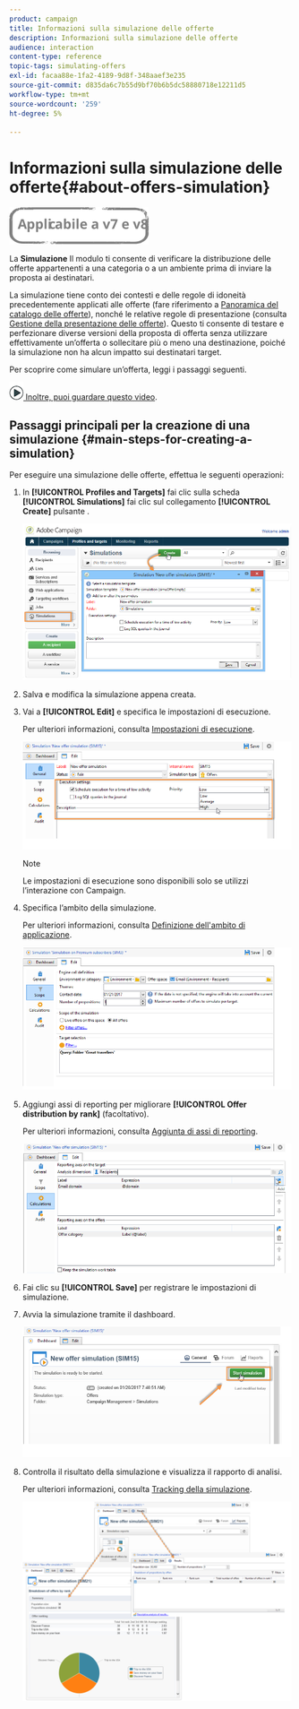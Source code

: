 ```yaml
---
product: campaign
title: Informazioni sulla simulazione delle offerte
description: Informazioni sulla simulazione delle offerte
audience: interaction
content-type: reference
topic-tags: simulating-offers
exl-id: facaa88e-1fa2-4189-9d8f-348aaef3e235
source-git-commit: d835da6c7b55d9bf70b6b5dc58880718e12211d5
workflow-type: tm+mt
source-wordcount: '259'
ht-degree: 5%

---
```


# Informazioni sulla simulazione delle offerte{#about-offers-simulation}

![](../../assets/common.svg)

La **Simulazione** Il modulo ti consente di verificare la distribuzione delle offerte appartenenti a una categoria o a un ambiente prima di inviare la proposta ai destinatari.

La simulazione tiene conto dei contesti e delle regole di idoneità precedentemente applicati alle offerte (fare riferimento a [Panoramica del catalogo delle offerte](../../interaction/using/offer-catalog-overview.md)), nonché le relative regole di presentazione (consulta [Gestione della presentazione delle offerte](../../interaction/using/managing-offer-presentation.md)). Questo ti consente di testare e perfezionare diverse versioni della proposta di offerta senza utilizzare effettivamente un’offerta o sollecitare più o meno una destinazione, poiché la simulazione non ha alcun impatto sui destinatari target.

Per scoprire come simulare un’offerta, leggi i passaggi seguenti.

![](assets/do-not-localize/how-to-video.png)[ Inoltre, puoi guardare questo video](https://helpx.adobe.com/campaign/classic/how-to/simulate-offer-in-acv6.html?playlist=/ccx/v1/collection/product/campaign/classic/segment/digital-marketers/explevel/intermediate/applaunch/introduction/collection.ccx.js&amp;ref=helpx.adobe.com).

## Passaggi principali per la creazione di una simulazione {#main-steps-for-creating-a-simulation}

Per eseguire una simulazione delle offerte, effettua le seguenti operazioni:

1. In **[!UICONTROL Profiles and Targets]** fai clic sulla scheda **[!UICONTROL Simulations]** fai clic sul collegamento **[!UICONTROL Create]** pulsante .

   ![](assets/offer_simulation_001.png)

1. Salva e modifica la simulazione appena creata.
1. Vai a **[!UICONTROL Edit]** e specifica le impostazioni di esecuzione.

   Per ulteriori informazioni, consulta [Impostazioni di esecuzione](../../interaction/using/execution-settings.md).

   ![](assets/offer_simulation_003.png)

   >[!NOTE]
   >
   >Le impostazioni di esecuzione sono disponibili solo se utilizzi l’interazione con Campaign.

1. Specifica l’ambito della simulazione.

   Per ulteriori informazioni, consulta [Definizione dell&#39;ambito di applicazione](../../interaction/using/simulation-scope.md#definition-of-the-scope).

   ![](assets/offer_simulation_004.png)

1. Aggiungi assi di reporting per migliorare **[!UICONTROL Offer distribution by rank]** (facoltativo).

   Per ulteriori informazioni, consulta [Aggiunta di assi di reporting](../../interaction/using/simulation-scope.md#adding-reporting-axes).

   ![](assets/offer_simulation_005.png)

1. Fai clic su **[!UICONTROL Save]** per registrare le impostazioni di simulazione.
1. Avvia la simulazione tramite il dashboard.

   ![](assets/offer_simulation_006.png)

1. Controlla il risultato della simulazione e visualizza il rapporto di analisi.

   Per ulteriori informazioni, consulta [Tracking della simulazione](../../interaction/using/simulation-tracking.md).

   ![](assets/offer_simulation_007.png)
